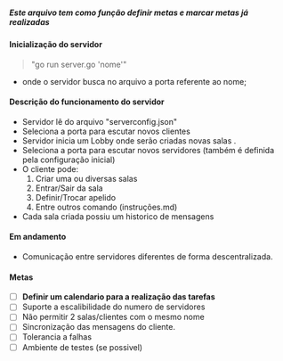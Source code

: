 ##### Este arquivo tem como função definir metas e marcar metas já realizadas

#### Inicialização do servidor

> "go run server.go 'nome'" 
* onde o servidor busca no arquivo a porta referente ao nome;    

#### Descrição do funcionamento do servidor
* Servidor lê do arquivo "serverconfig.json"
* Seleciona a porta para escutar novos clientes
* Servidor inicia um Lobby onde serão criadas novas salas .
* Seleciona a porta para escutar novos servidores (também é definida pela configuração inicial)
* O cliente pode:
    1. Criar uma ou diversas salas
    2. Entrar/Sair da sala
    3. Definir/Trocar apelido
    4. Entre outros comando (instruções.md)
* Cada sala criada possiu um historico de mensagens


#### Em andamento

* Comunicação entre servidores diferentes de forma descentralizada.

#### Metas
- [ ] **Definir um calendario para a realização das tarefas**
- [ ] Suporte a escalibilidade do numero de servidores
- [ ] Não permitir 2 salas/clientes com o mesmo nome
- [ ] Sincronização das mensagens do cliente.
- [ ] Tolerancia a falhas
- [ ] Ambiente de testes (se possivel)

